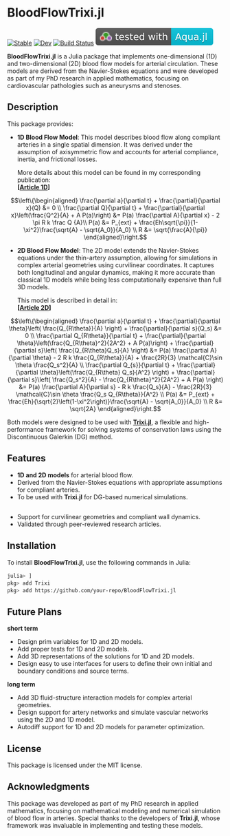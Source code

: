 # BloodFlowTrixi.jl

[![Stable](https://img.shields.io/badge/docs-stable-blue.svg)](https://yolhan83.github.io/BloodFlowTrixi.jl/stable/)
[![Dev](https://img.shields.io/badge/docs-dev-blue.svg)](https://yolhan83.github.io/BloodFlowTrixi.jl/dev/)
[![Build Status](https://github.com/yolhan83/BloodFlowTrixi.jl/actions/workflows/CI.yml/badge.svg?branch=master)](https://github.com/yolhan83/BloodFlowTrixi.jl/actions/workflows/CI.yml?query=branch%3Amaster)
[![Aqua](https://raw.githubusercontent.com/JuliaTesting/Aqua.jl/master/badge.svg)](https://github.com/JuliaTesting/Aqua.jl)

**BloodFlowTrixi.jl** is a Julia package that implements one-dimensional (1D) and two-dimensional (2D) blood flow models for arterial circulation. These models are derived from the Navier-Stokes equations and were developed as part of my PhD research in applied mathematics, focusing on cardiovascular pathologies such as aneurysms and stenoses.

## Description

This package provides:

- **1D Blood Flow Model**: This model describes blood flow along compliant arteries in a single spatial dimension. It was derived under the assumption of axisymmetric flow and accounts for arterial compliance, inertia, and frictional losses.
  
  More details about this model can be found in my corresponding publication:  
  **[[Article 1D](https://hal.science/hal-04676130v1)]**
```math
\left\{\begin{aligned}
  \frac{\partial a}{\partial t} + \frac{\partial}{\partial x}(Q) &= 0 \\
  \frac{\partial Q}{\partial t} + \frac{\partial}{\partial x}\left(\frac{Q^2}{A} + A P(a)\right) &= P(a) \frac{\partial A}{\partial x} - 2 \pi R k \frac Q {A}\\
  P(a) &= P_{ext} + \frac{Eh\sqrt{\pi}}{1-\xi^2}\frac{\sqrt{A} - \sqrt{A_0}}{A_0} \\
  R &= \sqrt{\frac{A}{\pi}}
\end{aligned}\right.
```

- **2D Blood Flow Model**: The 2D model extends the Navier-Stokes equations under the thin-artery assumption, allowing for simulations in complex arterial geometries using curvilinear coordinates. It captures both longitudinal and angular dynamics, making it more accurate than classical 1D models while being less computationally expensive than full 3D models.

  This model is described in detail in:  
  **[[Article 2D](https://hal.science/hal-04700161v1)]**
```math
\left\{\begin{aligned}
    \frac{\partial a}{\partial t} + \frac{\partial}{\partial \theta}\left( \frac{Q_{R\theta}}{A} \right) + \frac{\partial}{\partial s}(Q_s) &= 0 \\
    \frac{\partial Q_{R\theta}}{\partial t} + \frac{\partial}{\partial \theta}\left(\frac{Q_{R\theta}^2}{2A^2} + A P(a)\right) + \frac{\partial}{\partial s}\left( \frac{Q_{R\theta}Q_s}{A} \right) &= P(a) \frac{\partial A}{\partial \theta} - 2 R k \frac{Q_{R\theta}}{A} + \frac{2R}{3} \mathcal{C}\sin \theta \frac{Q_s^2}{A} \\
    \frac{\partial Q_{s}}{\partial t} + \frac{\partial}{\partial \theta}\left(\frac{Q_{R\theta} Q_s}{A^2} \right) + \frac{\partial}{\partial s}\left( \frac{Q_s^2}{A} - \frac{Q_{R\theta}^2}{2A^2} + A P(a) \right) &= P(a) \frac{\partial A}{\partial s} - R k \frac{Q_s}{A} - \frac{2R}{3} \mathcal{C}\sin \theta \frac{Q_s Q_{R\theta}}{A^2} \\
    P(a) &= P_{ext} + \frac{Eh}{\sqrt{2}\left(1-\xi^2\right)}\frac{\sqrt{A} - \sqrt{A_0}}{A_0} \\
    R &= \sqrt{2A}
\end{aligned}\right.
```

Both models were designed to be used with **[Trixi.jl](https://github.com/trixi-framework/Trixi.jl)**, a flexible and high-performance framework for solving systems of conservation laws using the Discontinuous Galerkin (DG) method.

## Features

- **1D and 2D models** for arterial blood flow.
- Derived from the Navier-Stokes equations with appropriate assumptions for compliant arteries.
- To be used with **Trixi.jl** for DG-based numerical simulations.

## 
- Support for curvilinear geometries and compliant wall dynamics.
- Validated through peer-reviewed research articles.

## Installation

To install **BloodFlowTrixi.jl**, use the following commands in Julia:

```bash
julia> ]
pkg> add Trixi
pkg> add https://github.com/your-repo/BloodFlowTrixi.jl
```

## Future Plans

**short term**
- Design prim variables for 1D and 2D models.
- Add proper tests for 1D and 2D models.
- Add 3D representations of the solutions for 1D and 2D models.
- Design easy to use interfaces for users to define their own initial and boundary conditions and source terms.

**long term**
- Add 3D fluid-structure interaction models for complex arterial geometries.
- Design support for artery networks and simulate vascular networks using the 2D and 1D model.
- Autodiff support for 1D and 2D models for parameter optimization.

## License

This package is licensed under the MIT license.

## Acknowledgments

This package was developed as part of my PhD research in applied mathematics, focusing on mathematical modeling and numerical simulation of blood flow in arteries. Special thanks to the developers of **Trixi.jl**, whose framework was invaluable in implementing and testing these models.


